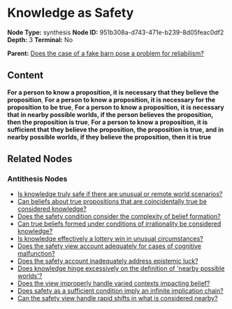 # Knowledge as Safety

**Node Type:** synthesis
**Node ID:** 951b308a-d743-471e-b239-8d05feac0df2
**Depth:** 3
**Terminal:** No

**Parent:** [Does the case of a fake barn pose a problem for reliabilism?](does-the-case-of-a-fake-barn-pose-a-problem-for-reliabilism-antithesis-b72722dd-0d97-485c-8788-7fa3036e66f3.md)

## Content

**For a person to know a proposition, it is necessary that they believe the proposition**, **For a person to know a proposition, it is necessary for the proposition to be true**, **For a person to know a proposition, it is necessary that in nearby possible worlds, if the person believes the proposition, then the proposition is true**, **For a person to know a proposition, it is sufficient that they believe the proposition, the proposition is true, and in nearby possible worlds, if they believe the proposition, then it is true**

## Related Nodes

### Antithesis Nodes

- [Is knowledge truly safe if there are unusual or remote world scenarios?](is-knowledge-truly-safe-if-there-are-unusual-or-remote-world-scenarios-antithesis-dad20b8c-3676-407b-adf6-0e3f2c52d861.md)
- [Can beliefs about true propositions that are coincidentally true be considered knowledge?](can-beliefs-about-true-propositions-that-are-coincidentally-true-be-considered-knowledge-antithesis-5bac13d0-2b93-4747-860e-9cca8a24eaff.md)
- [Does the safety condition consider the complexity of belief formation?](does-the-safety-condition-consider-the-complexity-of-belief-formation-antithesis-8f351682-2384-4a87-ab88-aae47c0f4816.md)
- [Can true beliefs formed under conditions of irrationality be considered knowledge?](can-true-beliefs-formed-under-conditions-of-irrationality-be-considered-knowledge-antithesis-19ef09da-73a3-4e25-a9e4-af529b67350c.md)
- [Is knowledge effectively a lottery win in unusual circumstances?](is-knowledge-effectively-a-lottery-win-in-unusual-circumstances-antithesis-1b97b182-e597-4465-95b0-7c0ba195b7ae.md)
- [Does the safety view account adequately for cases of cognitive malfunction?](does-the-safety-view-account-adequately-for-cases-of-cognitive-malfunction-antithesis-4f45da47-e81f-4277-8c08-ddcbedbd1681.md)
- [Does the safety account inadequately address epistemic luck?](does-the-safety-account-inadequately-address-epistemic-luck-antithesis-b492376d-79c8-4979-880b-d31d658c570a.md)
- [Does knowledge hinge excessively on the definition of 'nearby possible worlds'?](does-knowledge-hinge-excessively-on-the-definition-of-nearby-possible-worlds-antithesis-370dbc47-b069-450d-80bd-77f67903ad6b.md)
- [Does the view improperly handle varied contexts impacting belief?](does-the-view-improperly-handle-varied-contexts-impacting-belief-antithesis-623e02a5-8173-4e53-a9dc-735b4b0796b3.md)
- [Does safety as a sufficient condition imply an infinite implication chain?](does-safety-as-a-sufficient-condition-imply-an-infinite-implication-chain-antithesis-e5f39d05-cd93-4282-9c17-bee2f0f4a4cc.md)
- [Can the safety view handle rapid shifts in what is considered nearby?](can-the-safety-view-handle-rapid-shifts-in-what-is-considered-nearby-antithesis-4ef75e86-d76a-4a9e-9a6b-d0338ac5a2fe.md)
